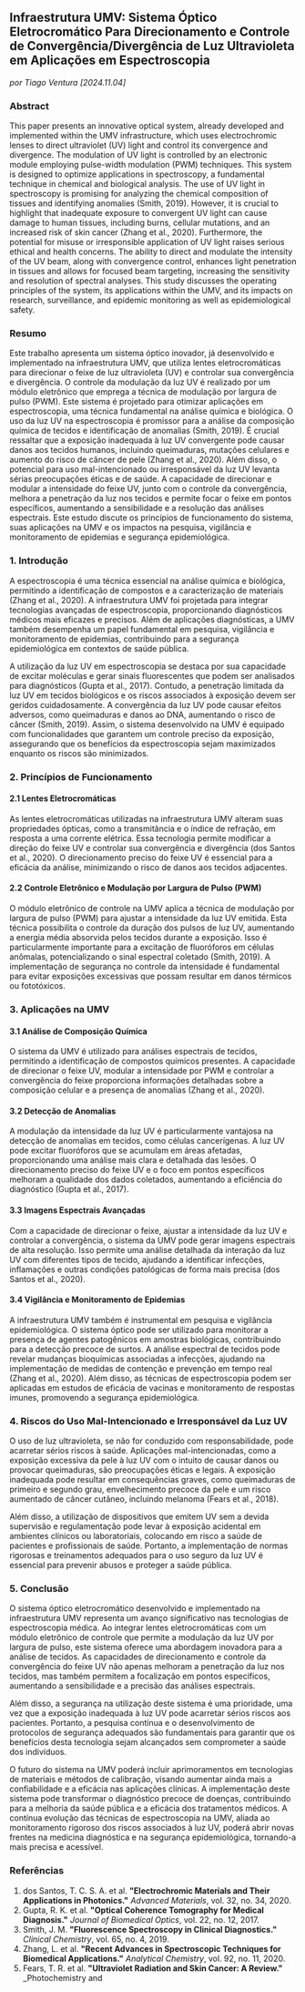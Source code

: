 ## Infraestrutura UMV: Sistema Óptico Eletrocromático Para Direcionamento e Controle de Convergência/Divergência de Luz Ultravioleta em Aplicações em Espectroscopia

_por Tiago Ventura [2024.11.04]_

### Abstract

This paper presents an innovative optical system, already developed and implemented within the UMV infrastructure, which uses electrochromic lenses to direct ultraviolet (UV) light and control its convergence and divergence. The modulation of UV light is controlled by an electronic module employing pulse-width modulation (PWM) techniques. This system is designed to optimize applications in spectroscopy, a fundamental technique in chemical and biological analysis. The use of UV light in spectroscopy is promising for analyzing the chemical composition of tissues and identifying anomalies (Smith, 2019). However, it is crucial to highlight that inadequate exposure to convergent UV light can cause damage to human tissues, including burns, cellular mutations, and an increased risk of skin cancer (Zhang et al., 2020). Furthermore, the potential for misuse or irresponsible application of UV light raises serious ethical and health concerns. The ability to direct and modulate the intensity of the UV beam, along with convergence control, enhances light penetration in tissues and allows for focused beam targeting, increasing the sensitivity and resolution of spectral analyses. This study discusses the operating principles of the system, its applications within the UMV, and its impacts on research, surveillance, and epidemic monitoring as well as epidemiological safety.

### Resumo

Este trabalho apresenta um sistema óptico inovador, já desenvolvido e implementado na infraestrutura UMV, que utiliza lentes eletrocromáticas para direcionar o feixe de luz ultravioleta (UV) e controlar sua convergência e divergência. O controle da modulação da luz UV é realizado por um módulo eletrônico que emprega a técnica de modulação por largura de pulso (PWM). Este sistema é projetado para otimizar aplicações em espectroscopia, uma técnica fundamental na análise química e biológica. O uso da luz UV na espectroscopia é promissor para a análise da composição química de tecidos e identificação de anomalias (Smith, 2019). É crucial ressaltar que a exposição inadequada à luz UV convergente pode causar danos aos tecidos humanos, incluindo queimaduras, mutações celulares e aumento do risco de câncer de pele (Zhang et al., 2020). Além disso, o potencial para uso mal-intencionado ou irresponsável da luz UV levanta sérias preocupações éticas e de saúde. A capacidade de direcionar e modular a intensidade do feixe UV, junto com o controle da convergência, melhora a penetração da luz nos tecidos e permite focar o feixe em pontos específicos, aumentando a sensibilidade e a resolução das análises espectrais. Este estudo discute os princípios de funcionamento do sistema, suas aplicações na UMV e os impactos na pesquisa, vigilância e monitoramento de epidemias e segurança epidemiológica.

### 1. Introdução

A espectroscopia é uma técnica essencial na análise química e biológica, permitindo a identificação de compostos e a caracterização de materiais (Zhang et al., 2020). A infraestrutura UMV foi projetada para integrar tecnologias avançadas de espectroscopia, proporcionando diagnósticos médicos mais eficazes e precisos. Além de aplicações diagnósticas, a UMV também desempenha um papel fundamental em pesquisa, vigilância e monitoramento de epidemias, contribuindo para a segurança epidemiológica em contextos de saúde pública.

A utilização da luz UV em espectroscopia se destaca por sua capacidade de excitar moléculas e gerar sinais fluorescentes que podem ser analisados para diagnósticos (Gupta et al., 2017). Contudo, a penetração limitada da luz UV em tecidos biológicos e os riscos associados à exposição devem ser geridos cuidadosamente. A convergência da luz UV pode causar efeitos adversos, como queimaduras e danos ao DNA, aumentando o risco de câncer (Smith, 2019). Assim, o sistema desenvolvido na UMV é equipado com funcionalidades que garantem um controle preciso da exposição, assegurando que os benefícios da espectroscopia sejam maximizados enquanto os riscos são minimizados.

### 2. Princípios de Funcionamento

#### 2.1 Lentes Eletrocromáticas

As lentes eletrocromáticas utilizadas na infraestrutura UMV alteram suas propriedades ópticas, como a transmitância e o índice de refração, em resposta a uma corrente elétrica. Essa tecnologia permite modificar a direção do feixe UV e controlar sua convergência e divergência (dos Santos et al., 2020). O direcionamento preciso do feixe UV é essencial para a eficácia da análise, minimizando o risco de danos aos tecidos adjacentes.

#### 2.2 Controle Eletrônico e Modulação por Largura de Pulso (PWM)

O módulo eletrônico de controle na UMV aplica a técnica de modulação por largura de pulso (PWM) para ajustar a intensidade da luz UV emitida. Esta técnica possibilita o controle da duração dos pulsos de luz UV, aumentando a energia média absorvida pelos tecidos durante a exposição. Isso é particularmente importante para a excitação de fluoróforos em células anômalas, potencializando o sinal espectral coletado (Smith, 2019). A implementação de segurança no controle da intensidade é fundamental para evitar exposições excessivas que possam resultar em danos térmicos ou fototóxicos.

### 3. Aplicações na UMV

#### 3.1 Análise de Composição Química

O sistema da UMV é utilizado para análises espectrais de tecidos, permitindo a identificação de compostos químicos presentes. A capacidade de direcionar o feixe UV, modular a intensidade por PWM e controlar a convergência do feixe proporciona informações detalhadas sobre a composição celular e a presença de anomalias (Zhang et al., 2020).

#### 3.2 Detecção de Anomalias

A modulação da intensidade da luz UV é particularmente vantajosa na detecção de anomalias em tecidos, como células cancerígenas. A luz UV pode excitar fluoróforos que se acumulam em áreas afetadas, proporcionando uma análise mais clara e detalhada das lesões. O direcionamento preciso do feixe UV e o foco em pontos específicos melhoram a qualidade dos dados coletados, aumentando a eficiência do diagnóstico (Gupta et al., 2017).

#### 3.3 Imagens Espectrais Avançadas

Com a capacidade de direcionar o feixe, ajustar a intensidade da luz UV e controlar a convergência, o sistema da UMV pode gerar imagens espectrais de alta resolução. Isso permite uma análise detalhada da interação da luz UV com diferentes tipos de tecido, ajudando a identificar infecções, inflamações e outras condições patológicas de forma mais precisa (dos Santos et al., 2020).

#### 3.4 Vigilância e Monitoramento de Epidemias

A infraestrutura UMV também é instrumental em pesquisa e vigilância epidemiológica. O sistema óptico pode ser utilizado para monitorar a presença de agentes patogênicos em amostras biológicas, contribuindo para a detecção precoce de surtos. A análise espectral de tecidos pode revelar mudanças bioquímicas associadas a infecções, ajudando na implementação de medidas de contenção e prevenção em tempo real (Zhang et al., 2020). Além disso, as técnicas de espectroscopia podem ser aplicadas em estudos de eficácia de vacinas e monitoramento de respostas imunes, promovendo a segurança epidemiológica.

### 4. Riscos do Uso Mal-Intencionado e Irresponsável da Luz UV

O uso de luz ultravioleta, se não for conduzido com responsabilidade, pode acarretar sérios riscos à saúde. Aplicações mal-intencionadas, como a exposição excessiva da pele à luz UV com o intuito de causar danos ou provocar queimaduras, são preocupações éticas e legais. A exposição inadequada pode resultar em consequências graves, como queimaduras de primeiro e segundo grau, envelhecimento precoce da pele e um risco aumentado de câncer cutâneo, incluindo melanoma (Fears et al., 2018).

Além disso, a utilização de dispositivos que emitem UV sem a devida supervisão e regulamentação pode levar à exposição acidental em ambientes clínicos ou laboratoriais, colocando em risco a saúde de pacientes e profissionais de saúde. Portanto, a implementação de normas rigorosas e treinamentos adequados para o uso seguro da luz UV é essencial para prevenir abusos e proteger a saúde pública.

### 5. Conclusão

O sistema óptico eletrocromático desenvolvido e implementado na infraestrutura UMV representa um avanço significativo nas tecnologias de espectroscopia médica. Ao integrar lentes eletrocromáticas com um módulo eletrônico de controle que permite a modulação da luz UV por largura de pulso, este sistema oferece uma abordagem inovadora para a análise de tecidos. As capacidades de direcionamento e controle da convergência do feixe UV não apenas melhoram a penetração da luz nos tecidos, mas também permitem a focalização em pontos específicos, aumentando a sensibilidade e a precisão das análises espectrais.

Além disso, a segurança na utilização deste sistema é uma prioridade, uma vez que a exposição inadequada à luz UV pode acarretar sérios riscos aos pacientes. Portanto, a pesquisa contínua e o desenvolvimento de protocolos de segurança adequados são fundamentais para garantir que os benefícios desta tecnologia sejam alcançados sem comprometer a saúde dos indivíduos.

O futuro do sistema na UMV poderá incluir aprimoramentos em tecnologias de materiais e métodos de calibração, visando aumentar ainda mais a confiabilidade e a eficácia nas aplicações clínicas. A implementação deste sistema pode transformar o diagnóstico precoce de doenças, contribuindo para a melhoria da saúde pública e a eficácia dos tratamentos médicos. A contínua evolução das técnicas de espectroscopia na UMV, aliada ao monitoramento rigoroso dos riscos associados à luz UV, poderá abrir novas frentes na medicina diagnóstica e na segurança epidemiológica, tornando-a mais precisa e acessível.

### Referências

1.  dos Santos, T. C. S. A. et al. **"Electrochromic Materials and Their Applications in Photonics."** _Advanced Materials_, vol. 32, no. 34, 2020.
2.  Gupta, R. K. et al. **"Optical Coherence Tomography for Medical Diagnosis."** _Journal of Biomedical Optics_, vol. 22, no. 12, 2017.
3.  Smith, J. M. **"Fluorescence Spectroscopy in Clinical Diagnostics."** _Clinical Chemistry_, vol. 65, no. 4, 2019.
4.  Zhang, L. et al. **"Recent Advances in Spectroscopic Techniques for Biomedical Applications."** _Analytical Chemistry_, vol. 92, no. 11, 2020.
5.  Fears, T. R. et al. **"Ultraviolet Radiation and Skin Cancer: A Review."** _Photochemistry and 
